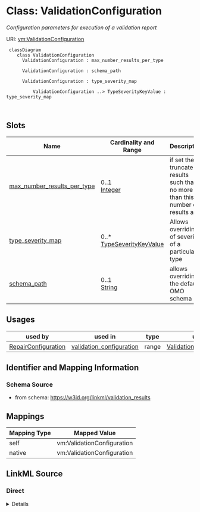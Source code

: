 # Class: ValidationConfiguration
_Configuration parameters for execution of a validation report_




URI: [vm:ValidationConfiguration](https://w3id.org/linkml/validation-model/ValidationConfiguration)



```{mermaid}
 classDiagram
    class ValidationConfiguration
      ValidationConfiguration : max_number_results_per_type
        
      ValidationConfiguration : schema_path
        
      ValidationConfiguration : type_severity_map
        
          ValidationConfiguration ..> TypeSeverityKeyValue : type_severity_map
        
      
```




<!-- no inheritance hierarchy -->


## Slots

| Name | Cardinality and Range | Description | Inheritance |
| ---  | --- | --- | --- |
| [max_number_results_per_type](max_number_results_per_type.md) | 0..1 <br/> [Integer](Integer.md) | if set then truncate results such that no more than this number of results ar... | direct |
| [type_severity_map](type_severity_map.md) | 0..* <br/> [TypeSeverityKeyValue](TypeSeverityKeyValue.md) | Allows overriding of severity of a particular type | direct |
| [schema_path](schema_path.md) | 0..1 <br/> [String](String.md) | allows overriding the default OMO schema | direct |





## Usages

| used by | used in | type | used |
| ---  | --- | --- | --- |
| [RepairConfiguration](RepairConfiguration.md) | [validation_configuration](validation_configuration.md) | range | [ValidationConfiguration](ValidationConfiguration.md) |






## Identifier and Mapping Information







### Schema Source


* from schema: https://w3id.org/linkml/validation_results





## Mappings

| Mapping Type | Mapped Value |
| ---  | ---  |
| self | vm:ValidationConfiguration |
| native | vm:ValidationConfiguration |





## LinkML Source

<!-- TODO: investigate https://stackoverflow.com/questions/37606292/how-to-create-tabbed-code-blocks-in-mkdocs-or-sphinx -->

### Direct

<details>
```yaml
name: ValidationConfiguration
description: Configuration parameters for execution of a validation report
from_schema: https://w3id.org/linkml/validation_results
rank: 1000
attributes:
  max_number_results_per_type:
    name: max_number_results_per_type
    description: if set then truncate results such that no more than this number of
      results are reported per type
    from_schema: https://w3id.org/linkml/validation_results
    rank: 1000
    range: integer
  type_severity_map:
    name: type_severity_map
    description: Allows overriding of severity of a particular type
    from_schema: https://w3id.org/linkml/validation_results
    rank: 1000
    multivalued: true
    range: TypeSeverityKeyValue
    inlined: true
  schema_path:
    name: schema_path
    description: allows overriding the default OMO schema
    from_schema: https://w3id.org/linkml/validation_results
    rank: 1000
    range: string

```
</details>

### Induced

<details>
```yaml
name: ValidationConfiguration
description: Configuration parameters for execution of a validation report
from_schema: https://w3id.org/linkml/validation_results
rank: 1000
attributes:
  max_number_results_per_type:
    name: max_number_results_per_type
    description: if set then truncate results such that no more than this number of
      results are reported per type
    from_schema: https://w3id.org/linkml/validation_results
    rank: 1000
    alias: max_number_results_per_type
    owner: ValidationConfiguration
    domain_of:
    - ValidationConfiguration
    range: integer
  type_severity_map:
    name: type_severity_map
    description: Allows overriding of severity of a particular type
    from_schema: https://w3id.org/linkml/validation_results
    rank: 1000
    multivalued: true
    alias: type_severity_map
    owner: ValidationConfiguration
    domain_of:
    - ValidationConfiguration
    range: TypeSeverityKeyValue
    inlined: true
  schema_path:
    name: schema_path
    description: allows overriding the default OMO schema
    from_schema: https://w3id.org/linkml/validation_results
    rank: 1000
    alias: schema_path
    owner: ValidationConfiguration
    domain_of:
    - ValidationConfiguration
    range: string

```
</details>